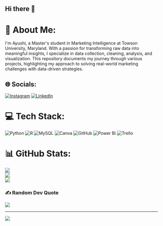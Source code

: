 ## Hi there 👋

# 💫 About Me:
I'm Ayushi, a Master's student in Marketing Intelligence at Towson University, Maryland. With a passion for transforming raw data into meaningful insights, I specialize in data collection, cleaning, analysis, and visualization. This repository documents my journey through various projects, highlighting my approach to solving real-world marketing challenges with data-driven strategies.


## 🌐 Socials:
[![Instagram](https://img.shields.io/badge/Instagram-%23E4405F.svg?logo=Instagram&logoColor=white)](https://instagram.com/herlittleeacape) [![LinkedIn](https://img.shields.io/badge/LinkedIn-%230077B5.svg?logo=linkedin&logoColor=white)](https://linkedin.com/in/ayushi-pandey-73b58b71/) 

# 💻 Tech Stack:
![Python](https://img.shields.io/badge/python-3670A0?style=flat&logo=python&logoColor=ffdd54) ![R](https://img.shields.io/badge/r-%23276DC3.svg?style=flat&logo=r&logoColor=white) ![MySQL](https://img.shields.io/badge/mysql-4479A1.svg?style=flat&logo=mysql&logoColor=white) ![Canva](https://img.shields.io/badge/Canva-%2300C4CC.svg?style=flat&logo=Canva&logoColor=white) ![GitHub](https://img.shields.io/badge/github-%23121011.svg?style=flat&logo=github&logoColor=white) ![Power Bi](https://img.shields.io/badge/power_bi-F2C811?style=flat&logo=powerbi&logoColor=black) ![Trello](https://img.shields.io/badge/Trello-%23026AA7.svg?style=flat&logo=Trello&logoColor=white)
# 📊 GitHub Stats:
![](https://github-readme-stats.vercel.app/api?username=ayushipandeyy&theme=default_repocard&hide_border=false&include_all_commits=false&count_private=false)<br/>
![](https://github-readme-streak-stats.herokuapp.com/?user=ayushipandeyy&theme=default_repocard&hide_border=false)<br/>
![](https://github-readme-stats.vercel.app/api/top-langs/?username=ayushipandeyy&theme=default_repocard&hide_border=false&include_all_commits=false&count_private=false&layout=compact)

### ✍️ Random Dev Quote
![](https://quotes-github-readme.vercel.app/api?type=vetical&theme=merko)

---
[![](https://visitcount.itsvg.in/api?id=ayushipandeyy&icon=0&color=0)](https://visitcount.itsvg.in)

<!-- Proudly created with GPRM ( https://gprm.itsvg.in ) -->
